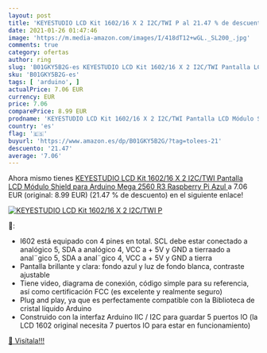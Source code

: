 ```yaml
---
layout: post
title: 'KEYESTUDIO LCD Kit 1602/16 X 2 I2C/TWI P al 21.47 % de descuento'
date: 2021-01-26 01:47:46
image: 'https://m.media-amazon.com/images/I/418dT12+wGL._SL200_.jpg'
comments: true
category: ofertas
author: ring
slug: 'B01GKY5B2G-es KEYESTUDIO LCD Kit 1602/16 X 2 I2C/TWI Pantalla LCD Módulo...'
sku: 'B01GKY5B2G-es'
tags: [ 'arduino', ]
actualPrice: 7.06 EUR
currency: EUR
price: 7.06
comparePrice: 8.99 EUR
prodname: 'KEYESTUDIO LCD Kit 1602/16 X 2 I2C/TWI Pantalla LCD Módulo Shield para Arduino Mega 2560  R3  Raspberry Pi  Azul '
country: 'es'
flag: '🇪🇸'
buyurl: 'https://www.amazon.es/dp/B01GKY5B2G/?tag=tolees-21'
descuento: '21.47'
average: '7.06'
---
```


Ahora mismo tienes [KEYESTUDIO LCD Kit 1602/16 X 2 I2C/TWI Pantalla LCD Módulo Shield para Arduino Mega 2560  R3  Raspberry Pi  Azul ](https://www.amazon.es/dp/B01GKY5B2G/?tag=tolees-21) a 7.06 EUR (original: 8.99 EUR) (21.47 %  de descuento) en el siguiente enlace!

[![KEYESTUDIO LCD Kit 1602/16 X 2 I2C/TWI P](https://m.media-amazon.com/images/I/418dT12+wGL._SL200_.jpg)](https://www.amazon.es/dp/B01GKY5B2G/?tag=tolees-21)

🔎:

- I602 está equipado con 4 pines en total. SCL debe estar conectado a analógico 5, SDA a analógico 4, VCC a + 5V y GND a tierraado a anal¨gico 5, SDA a anal¨gico 4, VCC a + 5V y GND a tierra
- Pantalla brillante y clara: fondo azul y luz de fondo blanca, contraste ajustable
- Tiene video, diagrama de conexión, código simple para su referencia, así como certificación FCC (es excelente y realmente seguro)
- Plug and play, ya que es perfectamente compatible con la Biblioteca de cristal líquido Arduino
- Construido con la interfaz Arduino IIC / I2C para guardar 5 puertos IO (la LCD 1602 original necesita 7 puertos IO para estar en funcionamiento)

[🛒 Visítala!!!](https://www.amazon.es/dp/B01GKY5B2G/?tag=tolees-21)
